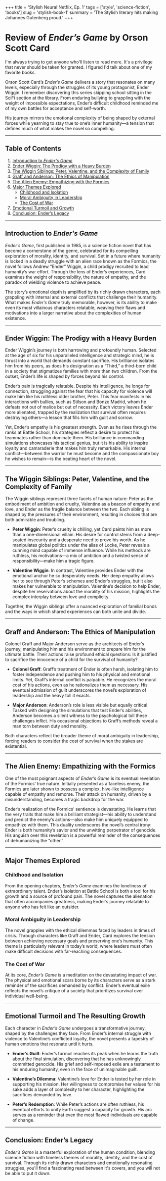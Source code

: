 +++
title = 'Stylish Neural Netflix, Ep. 1'
tags = ['style', 'science-fiction', 'books']
slug = 'stylish-book-1'
summary =  'The Stylish literary hits making Johannes Gutenberg proud.'
+++

# **Review of *Ender’s Game* by Orson Scott Card**

I'm always trying to get anyone who'll listen to read more. It's a privilege that never should be taken for granted. I figured I'd talk about one of my favorite books. 

Orson Scott Card’s *Ender’s Game* delivers a story that resonates on many levels, especially through the struggles of its young protagonist, Ender Wiggin. I remember discovering this series skipping school sitting in the SciFi section at the library. From enduring bullying to grappling with the weight of impossible expectations, Ender’s difficult childhood reminded me of my own battles for acceptance and self-worth. 

His journey mirrors the emotional complexity of being shaped by external forces while yearning to stay true to one’s inner humanity—a tension that defines much of what makes the novel so compelling.

---

## **Table of Contents**

1. [Introduction to *Ender's Game*](#introduction-to-enders-game)
2. [Ender Wiggin: The Prodigy with a Heavy Burden](#ender-wiggin-the-prodigy-with-a-heavy-burden)
3. [The Wiggin Siblings: Peter, Valentine, and the Complexity of Family](#the-wiggin-siblings-peter-valentine-and-the-complexity-of-family)
4. [Graff and Anderson: The Ethics of Manipulation](#graff-and-anderson-the-ethics-of-manipulation)
5. [The Alien Enemy: Empathizing with the Formics](#the-alien-enemy-empathizing-with-the-formics)
6. [Major Themes Explored](#major-themes-explored)
   - [Childhood and Isolation](#childhood-and-isolation)
   - [Moral Ambiguity in Leadership](#moral-ambiguity-in-leadership)
   - [The Cost of War](#the-cost-of-war)
7. [Emotional Turmoil and Growth](#emotional-turmoil-and-growth)
8. [Conclusion: Ender’s Legacy](#conclusion-enders-legacy)

---

## **Introduction to *Ender's Game***

*Ender’s Game*, first published in 1985, is a science fiction novel that has become a cornerstone of the genre, celebrated for its compelling exploration of morality, identity, and survival. Set in a future where humanity is locked in a deadly struggle with an alien race known as the Formics, the novel follows Andrew “Ender” Wiggin, a child prodigy recruited to lead humanity’s war effort. Through the lens of Ender’s experiences, Card examines the weight of responsibility, the nature of empathy, and the paradox of wielding violence to achieve peace.

The story’s emotional depth is amplified by its richly drawn characters, each grappling with internal and external conflicts that challenge their humanity. What makes *Ender’s Game* truly memorable, however, is its ability to make even its most villainous characters relatable, weaving their flaws and motivations into a larger narrative about the complexities of human existence.

---

## **Ender Wiggin: The Prodigy with a Heavy Burden**

Ender Wiggin’s journey is both harrowing and profoundly human. Selected at the age of six for his unparalleled intelligence and strategic mind, he is thrust into a world that demands constant sacrifice. His brilliance isolates him from his peers, as does his designation as a “Third,” a third-born child in a society that stigmatizes families with more than two children. From the outset, Ender’s life is shaped by forces beyond his control.

Ender’s pain is tragically relatable. Despite his intelligence, he longs for connection, struggling against the fear that his capacity for violence will make him like his ruthless older brother, Peter. This fear manifests in his interactions with bullies, such as Stilson and Bonzo Madrid, whom he defeats not out of malice but out of necessity. Each victory leaves Ender more alienated, trapped by the realization that survival often requires destroying others—a lesson that fills him with guilt and sorrow.

Yet, Ender’s empathy is his greatest strength. Even as he rises through the ranks at Battle School, his strategies reflect a desire to protect his teammates rather than dominate them. His brilliance in commanding simulations showcases his tactical genius, but it is his ability to inspire loyalty and camaraderie that makes him truly remarkable. His internal conflict—between the warrior he must become and the compassionate boy he wishes to remain—is the beating heart of the novel.

---

## **The Wiggin Siblings: Peter, Valentine, and the Complexity of Family**

The Wiggin siblings represent three facets of human nature: Peter as the embodiment of ambition and cruelty, Valentine as a beacon of empathy and love, and Ender as the fragile balance between the two. Each sibling is shaped by the pressures of their environment, resulting in choices that are both admirable and troubling.

- **Peter Wiggin**: Peter’s cruelty is chilling, yet Card paints him as more than a one-dimensional villain. His desire for control stems from a deep-seated insecurity and a desperate need to prove his worth. As he manipulates global politics under the alias of Locke, Peter reveals a cunning mind capable of immense influence. While his methods are ruthless, his motivations—a mix of ambition and a twisted sense of responsibility—make him a tragic figure.

- **Valentine Wiggin**: In contrast, Valentine provides Ender with the emotional anchor he so desperately needs. Her deep empathy allows her to see through Peter’s schemes and Ender’s struggles, but it also makes her vulnerable to manipulation. Valentine’s decision to help Ender, despite her reservations about the morality of his mission, highlights the complex interplay between love and complicity.

Together, the Wiggin siblings offer a nuanced exploration of familial bonds and the ways in which shared experiences can both unite and divide.

---

## **Graff and Anderson: The Ethics of Manipulation**

Colonel Graff and Major Anderson serve as the architects of Ender’s journey, manipulating him and his environment to prepare him for the ultimate battle. Their actions raise profound ethical questions: Is it justified to sacrifice the innocence of a child for the survival of humanity?

- **Colonel Graff**: Graff’s treatment of Ender is often harsh, isolating him to foster independence and pushing him to his physical and emotional limits. Yet, Graff’s internal conflict is palpable. He recognizes the moral cost of his actions, even as he rationalizes them as necessary. His eventual admission of guilt underscores the novel’s exploration of leadership and the heavy toll it exacts.

- **Major Anderson**: Anderson’s role is less visible but equally critical. Tasked with designing the simulations that test Ender’s abilities, Anderson becomes a silent witness to the psychological toll these challenges inflict. His occasional objections to Graff’s methods reveal a man torn between duty and morality.

Both characters reflect the broader theme of moral ambiguity in leadership, forcing readers to consider the cost of survival when the stakes are existential.

---

## **The Alien Enemy: Empathizing with the Formics**

One of the most poignant aspects of *Ender’s Game* is its eventual revelation of the Formics’ true nature. Initially presented as a faceless enemy, the Formics are later shown to possess a complex, hive-like intelligence capable of empathy and remorse. Their attack on humanity, driven by a misunderstanding, becomes a tragic backdrop for the war.

Ender’s realization of the Formics’ sentience is devastating. He learns that the very traits that make him a brilliant strategist—his ability to understand and predict the enemy’s actions—also make him uniquely equipped to empathize with them. This duality underscores the novel’s central irony: Ender is both humanity’s savior and the unwitting perpetrator of genocide. His anguish over this revelation is a powerful reminder of the consequences of dehumanizing the “other.”

---

## **Major Themes Explored**

### **Childhood and Isolation**

From the opening chapters, *Ender’s Game* examines the loneliness of extraordinary talent. Ender’s isolation at Battle School is both a tool for his growth and a source of profound pain. The novel captures the alienation that often accompanies greatness, making Ender’s journey relatable to anyone who has felt like an outsider.

### **Moral Ambiguity in Leadership**

The novel grapples with the ethical dilemmas faced by leaders in times of crisis. Through characters like Graff and Ender, Card explores the tension between achieving necessary goals and preserving one’s humanity. This theme is particularly relevant in today’s world, where leaders must often make difficult decisions with far-reaching consequences.

### **The Cost of War**

At its core, *Ender’s Game* is a meditation on the devastating impact of war. The physical and emotional scars borne by its characters serve as a stark reminder of the sacrifices demanded by conflict. Ender’s eventual exile reflects the novel’s critique of a society that prioritizes survival over individual well-being.

---

## **Emotional Turmoil and The Resulting Growth**

Each character in *Ender’s Game* undergoes a transformative journey, shaped by the challenges they face. From Ender’s internal struggle with violence to Valentine’s conflicted loyalty, the novel presents a tapestry of human emotions that resonate until it hurts.

- **Ender’s Guilt**: Ender’s turmoil reaches its peak when he learns the truth about the final simulation, discovering that he has unknowingly committed genocide. His grief and self-imposed exile are a testament to his enduring humanity, even in the face of unimaginable guilt.

- **Valentine’s Dilemma**: Valentine’s love for Ender is tested by her role in supporting his mission. Her willingness to compromise her values for his sake adds a layer of complexity to her character, highlighting the sacrifices demanded by love.

- **Peter’s Redemption**: While Peter’s actions are often ruthless, his eventual efforts to unify Earth suggest a capacity for growth. His arc serves as a reminder that even the most flawed individuals are capable of change.

---

## **Conclusion: Ender’s Legacy**

*Ender’s Game* is a masterful exploration of the human condition, blending science fiction with timeless themes of morality, identity, and the cost of survival. Through its richly drawn characters and emotionally resonating struggles, you'll find a fascinating read between it's covers, and you will not be able to put it down. 